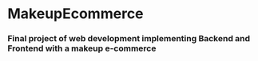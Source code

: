 # MakeupEcommerce
### Final project of web development implementing Backend and Frontend with a makeup e-commerce
